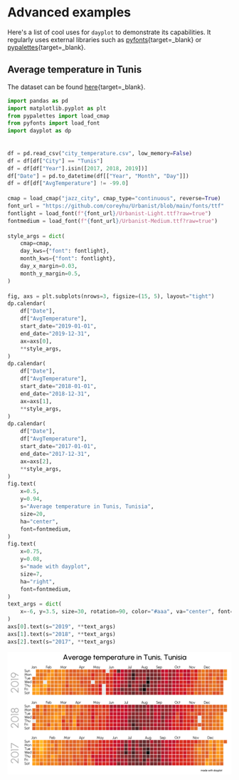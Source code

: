 # Advanced examples

Here's a list of cool uses for `dayplot` to demonstrate its capabilities. It regularly uses external libraries such as [pyfonts](https://github.com/JosephBARBIERDARNAL/pyfonts){target=\_blank} or [pypalettes](https://github.com/JosephBARBIERDARNAL/pypalettes){target=\_blank}.

## Average temperature in Tunis

The dataset can be found [here](https://www.kaggle.com/datasets/sudalairajkumar/daily-temperature-of-major-cities){target=\_blank}.

```py
import pandas as pd
import matplotlib.pyplot as plt
from pypalettes import load_cmap
from pyfonts import load_font
import dayplot as dp


df = pd.read_csv("city_temperature.csv", low_memory=False)
df = df[df["City"] == "Tunis"]
df = df[df["Year"].isin([2017, 2018, 2019])]
df["Date"] = pd.to_datetime(df[["Year", "Month", "Day"]])
df = df[df["AvgTemperature"] != -99.0]

cmap = load_cmap("jazz_city", cmap_type="continuous", reverse=True)
font_url = "https://github.com/coreyhu/Urbanist/blob/main/fonts/ttf"
fontlight = load_font(f"{font_url}/Urbanist-Light.ttf?raw=true")
fontmedium = load_font(f"{font_url}/Urbanist-Medium.ttf?raw=true")

style_args = dict(
    cmap=cmap,
    day_kws={"font": fontlight},
    month_kws={"font": fontlight},
    day_x_margin=0.03,
    month_y_margin=0.5,
)

fig, axs = plt.subplots(nrows=3, figsize=(15, 5), layout="tight")
dp.calendar(
    df["Date"],
    df["AvgTemperature"],
    start_date="2019-01-01",
    end_date="2019-12-31",
    ax=axs[0],
    **style_args,
)
dp.calendar(
    df["Date"],
    df["AvgTemperature"],
    start_date="2018-01-01",
    end_date="2018-12-31",
    ax=axs[1],
    **style_args,
)
dp.calendar(
    df["Date"],
    df["AvgTemperature"],
    start_date="2017-01-01",
    end_date="2017-12-31",
    ax=axs[2],
    **style_args,
)
fig.text(
    x=0.5,
    y=0.94,
    s="Average temperature in Tunis, Tunisia",
    size=20,
    ha="center",
    font=fontmedium,
)
fig.text(
    x=0.75,
    y=0.08,
    s="made with dayplot",
    size=7,
    ha="right",
    font=fontmedium,
)
text_args = dict(
    x=-6, y=3.5, size=30, rotation=90, color="#aaa", va="center", font=fontlight
)
axs[0].text(s="2019", **text_args)
axs[1].text(s="2018", **text_args)
axs[2].text(s="2017", **text_args)
```

![](../img/advanced/advanced-1.png)

<br><br>
